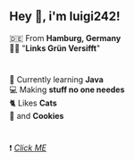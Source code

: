 ## Hey :wave:, i'm luigi242!

:de: From **Hamburg, Germany** <br>
:rainbow_flag: "**Links Grün Versifft**"

#

:seedling: Currently learning **Java** <br>
:computer: Making **stuff no one needes** <br>
:cat2: Likes **Cats** <br>
:cookie: and **Cookies**

#

:exclamation: [*Click ME*](https://www.youtube.com/watch?v=xvFZjo5PgG0)




